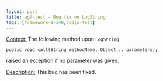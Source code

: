 ```yaml
---
layout: post
title: agf-test - Bug fix on LogString
tags: [framework-1-140,codjo-test]
---
```

<u>Context:</u>
The following method upon ```LogString```

```
public void call(String methodName, Object... parameters);
```

raised an exception if no parameter was given.

<u>Description:</u>
This bug has been fixed.
